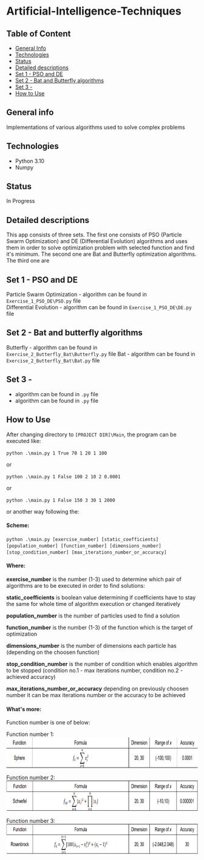 # Artificial-Intelligence-Techniques

## Table of Content
* [General Info](#setup)
* [Technologies](#technologies)
* [Status](#status)
* [Detailed descriptions](#detailed-descriptions)
* [Set 1 - PSO and DE](#set-1-pso-and-de) 
* [Set 2 - Bat and Butterfly algorithms](#set-2-bat-and-butterfly-algorithms)
* [Set 3 - ](#set-3-)
* [How to Use](#how-to-use)

## General info
Implementations of various algorithms used to solve complex problems

## Technologies
- Python 3.10
- Numpy

## Status
In Progress

## Detailed descriptions
This app consists of three sets.
The first one consists of PSO (Particle Swarm Optimization) and DE (Differential Evolution) algorithms and uses them in order to solve optimization problem with selected function and find it's minimum.
The second one are Bat and Butterfly optimization algorithms.
The third one are

## Set 1 - PSO and DE    
Particle Swarm Optimization - algorithm can be found in `Exercise_1_PSO_DE\PSO.py` file      
Differential Evolution - algorithm can be found in `Exercise_1_PSO_DE\DE.py` file              
 
## Set 2 - Bat and butterfly algorithms
Butterfly - algorithm can be found in `Exercise_2_Butterfly_Bat\Butterfly.py` file
Bat - algorithm can be found in `Exercise_2_Butterfly_Bat\Bat.py` file  

## Set 3 -    
 - algorithm can be found in `.py` file      
 - algorithm can be found in `.py` file

## How to Use
After changing directory to `[PROJECT DIR]\Main`, the program can be executed like:

`python .\main.py 1 True 70 1 20 1 100`

or

`python .\main.py 1 False 100 2 10 2 0.0001`

or

`python .\main.py 1 False 150 3 30 1 2000`

or another way following the:
    
#### Scheme:
`python .\main.py [exercise_number] [static_coefficients] [population_number] [function_number] [dimensions_number] [stop_condition_number] [max_iterations_number_or_accuracy]`
    
#### Where:

**exercise_number** is the number (1-3) used to determine which pair of algorithms are to be executed in order to find solutions:

**static_coefficients** is boolean value determining if coefficients have to stay the same for whole time of algorithm execution or changed iteratively

**population_number** is the number of particles used to find a solution

**function_number** is the number (1-3) of the function which is the target of optimization

**dimensions_number** is the number of dimensions each particle has (depending on the choosen function)

**stop_condition_number** is the number of condition which enables algorithm to be stopped (condition no.1 - max iterations number, condition no.2 - achieved accuracy)

**max_iterations_number_or_accuracy** depending on previously choosen number it can be max iterations number or the accuracy to be achieved

#### What's more:
Function number is one of below:

Function number 1:    
<img src="https://github.com/ljaniszewski00/Artificial-Intelligence-Techniques/blob/master/Assets/Sphere%20function%20description.png?raw=true" width="850" height="80"> 

Function number 2:    
<img src="https://github.com/ljaniszewski00/Artificial-Intelligence-Techniques/blob/master/Assets/Schwefel%20function%20description.png?raw=true" width="850" height="80"> 

Function number 3:     
<img src="https://github.com/ljaniszewski00/Artificial-Intelligence-Techniques/blob/master/Assets/Rosenbrock%20function%20description.png?raw=true" width="850" height="80"> 
